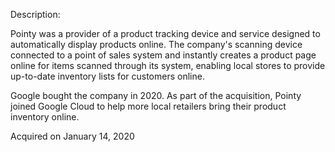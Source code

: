 Description:

Pointy was a provider of a product tracking device and service designed to automatically display products online. The company's scanning device connected to a point of sales system and instantly creates a product page online for items scanned through its system, enabling local stores to provide up-to-date inventory lists for customers online.

Google bought the company in 2020. As part of the acquisition, Pointy joined Google Cloud to help more local retailers bring their product inventory online. 

Acquired on January 14, 2020